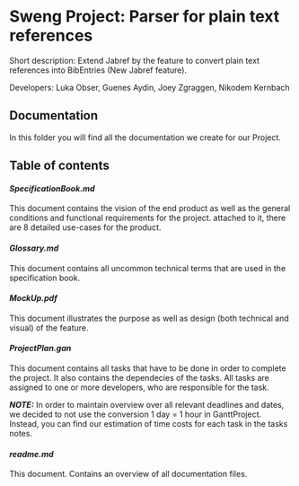 # Sweng Project: Parser for plain text references

Short description: Extend Jabref by the feature to convert plain text references into BibEntries
(New Jabref feature).

Developers: Luka Obser, Guenes Aydin, Joey Zgraggen, Nikodem Kernbach

## Documentation

In this folder you will find all the documentation we create for our Project.

## Table of contents

#### *SpecificationBook.md*
This document contains the vision of the end product as well as the general conditions and functional requirements for the project.
attached to it, there are 8 detailed use-cases for the product.

#### *Glossary.md*
This document contains all uncommon technical terms that are used in the specification book.

#### *MockUp.pdf*
This document illustrates the purpose as well as design (both technical and visual) of the feature.

#### *ProjectPlan.gan*
This document contains all tasks that have to be done in order to complete the project. It also contains the dependecies of the tasks. All tasks are assigned to one or more developers, who are responsible for the task.

***NOTE:*** In order to maintain overview over all relevant deadlines and dates, we decided to not use the conversion 1 day = 1 hour in GanttProject. Instead, you can find our estimation of time costs for each task in the tasks notes.

#### *readme.md*
This document. Contains an overview of all documentation files.
